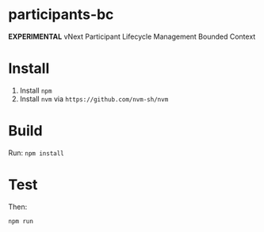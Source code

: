 # participants-bc
**EXPERIMENTAL** vNext Participant Lifecycle Management Bounded Context

# Install
1. Install `npm`
2. Install `nvm` via `https://github.com/nvm-sh/nvm`

# Build
Run: `npm install`

# Test
Then:
```shell
npm run 
```


